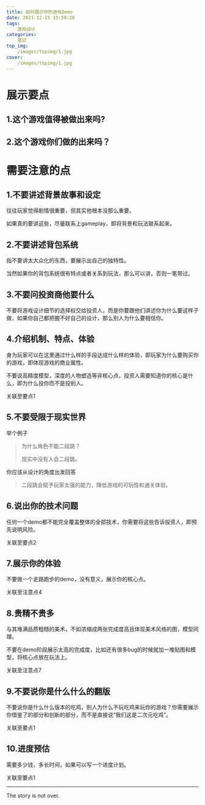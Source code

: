 ```yaml
---
title: 如何展示你的游戏Demo
date: 2021-12-15 15:59:20
tags:
    游戏设计
categories:
    笔记
top_img:
    /images/topimg/1.jpg
cover:
    /images/topimg/1.jpg
---
```

# 展示要点

## 1.这个游戏值得被做出来吗?



## 2.这个游戏你们做的出来吗？

# 需要注意的点

## 1.不要讲述背景故事和设定

往往玩家觉得剧情很重要，但其实他根本没那么重要。

如果真的要讲这些，尽量联系上gameplay，即将背景和玩法联系起来。

## 2.不要讲述背包系统

指不要讲太大众化的东西，要展示出自己的独特性。

当然如果你的背包系统很有特点或者关系到玩法，那么可以讲，否则一笔带过。

## 3.不要问投资商他要什么

不要将游戏设计细节的选择权交给投资人，而是你要跟他们讲述你为什么要这样子做，如果你自己都把握不好自己的设计，那么别人为什么要相信你。

## 4.介绍机制、特点、体验

身为玩家可以在这里通过什么样的手段达成什么样的体验，即玩家为什么要购买你的游戏，即体现游戏的商业属性。

不要说高精度模型，深度的人物塑造等非核心点，投资人需要知道你的核心是什么，即为什么投你而不是投别人。

关联至要点1

## 5.不要受限于现实世界

举个例子

> 为什么角色不能二段跳？
>
> 现实中没有人会二段跳。

你应该从设计的角度出发回答

> 二段跳会赋予玩家太强的能力，降低游戏的可玩性和通关体验。

## 6.说出你的技术问题

任何一个demo都不能完全覆盖整体的全部技术，你需要将这些告诉投资人，即预先说明风险。

关联至要点2

## 7.展示你的体验

不要做一个走路跑步的demo，没有意义，展示你的核心点。

关联至注意点4

## 8.贵精不贵多

与其堆满品质粗糙的美术，不如浓缩成两张完成度高且体现美术风格的图，模型同理。

不要在demo阶段展示太高的完成度，比如还有很多bug的时候就加一堆贴图和模型，将核心点放在玩法上。

关联至注意点7

## 9.不要说你是什么什么的翻版

不要说你是什么什么版本的吃鸡，别人为什么不玩吃鸡来玩你的游戏？你需要展示你借鉴了的部分和创新的部分，而不是直接说“我们这是二次元吃鸡”。

关联至要点1

## 10.进度预估

需要多少钱，多长时间，如果可以写一个进度计划。

关联至要点1

---

The story is not over.

